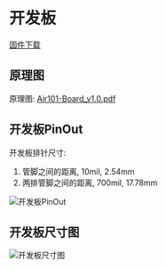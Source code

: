 # 开发板


[固件下载](https://gitee.com/openLuat/LuatOS/releases)

## 原理图

原理图: [Air101-Board_v1.0.pdf](https://cdn.openluat-luatcommunity.openluat.com/attachment/20210910182802476_Air101-Board_v1.0.pdf)

## 开发板PinOut

开发板排针尺寸:
1. 管脚之间的距离, 10mil, 2.54mm
2. 两排管脚之间的距离, 700mil, 17.78mm

![开发板PinOut](img/pinout.png)

## 开发板尺寸图

![开发板尺寸图](https://cdn.openluat-luatcommunity.openluat.com/images/image-20220315111243670.png)
